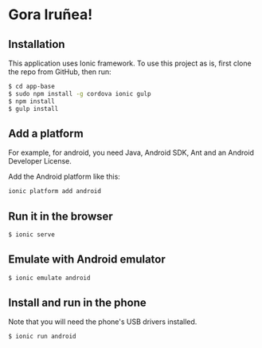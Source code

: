 Gora Iruñea!
=====================

## Installation

This application uses Ionic framework. To use this project as is, first clone the repo from GitHub, then run:

```bash
$ cd app-base
$ sudo npm install -g cordova ionic gulp
$ npm install
$ gulp install
```

## Add a platform

For example, for android, you need Java, Android SDK, Ant and an Android Developer License.

Add the Android platform like this:

```bash
ionic platform add android
```

## Run it in the browser

```bash
$ ionic serve
```

## Emulate with Android emulator

```bash
$ ionic emulate android
```

## Install and run in the phone

Note that you will need the phone's USB drivers installed.

```bash
$ ionic run android
```
